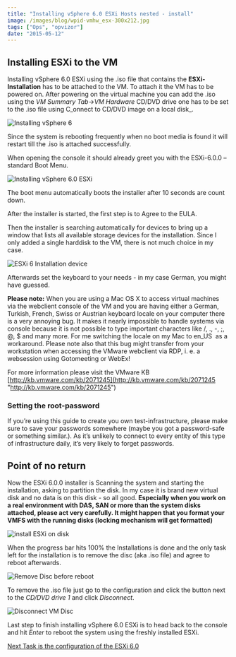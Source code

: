 ```yaml
---
title: "Installing vSphere 6.0 ESXi Hosts nested - install"
image: /images/blog/wpid-vmhw_esx-300x212.jpg
tags: ["Ops", "opvizor"]
date: "2015-05-12"
---
```


## Installing ESXi to the VM

Installing vSphere 6.0 ESXi using the .iso file that contains the **ESXi-Installation** has to be attached to the VM. To attach it the VM has to be powered on. After powering on the virtual machine you can add the .iso using the _VM Summary Tab_\->_VM Hardware_ CD/DVD drive one has to be set to the .iso file using C_onnect to CD/DVD image on a local disk_.

![Installing vSphere 6](/images/blog/wpid-vmhw_esx-300x212.jpg)

Since the system is rebooting frequently when no boot media is found it will restart till the .iso is attached successfully.

When opening the console it should already greet you with the ESXi-6.0.0 –standard Boot Menu.

![Installing vSphere 6.0 ESXi](/images/blog/wpid-esxinstallmenu-300x300.jpg)

The boot menu automatically boots the installer after 10 seconds are count down.

After the installer is started, the first step is to Agree to the EULA.

Then the installer is searching automatically for devices to bring up a window that lists all available storage devices for the installation. Since I only added a single harddisk to the VM, there is not much choice in my case.

![ESXi 6 Installation device](/images/blog/wpid-esxi6_devices.jpg)

Afterwards set the keyboard to your needs - in my case German, you might have guessed.

**Please note:** When you are using a Mac OS X to access virtual machines via the webclient console of the VM and you are having either a German, Turkish, French, Swiss or Austrian keyboard locale on your computer there is a very annoying bug. It makes it nearly impossible to handle systems via console because it is not possible to type important characters like /, ., -, ;, @, $ and many more. For me switching the locale on my Mac to en\_US  as a workaround. Please note also that this bug might transfer from your workstation when accessing the VMware webclient via RDP, i. e. a websession using Gotomeeting or WebEx!

For more information please visit the VMware KB [http://kb.vmware.com/kb/2071245](http://kb.vmware.com/kb/2071245 "http://kb.vmware.com/kb/2071245")

### Setting the root-password 

If you’re using this guide to create you own test-infrastructure, please make sure to save your passwords somewhere (maybe you got a password-safe or something similar.). As it’s unlikely to connect to every entity of this type of infrastructure daily, it’s very likely to forget passwords.

## Point of no return

Now the ESXi 6.0.0 installer is Scanning the system and starting the installation, asking to partition the disk. In my case it is brand new virtual disk and no data is on this disk - so all good. **Especially when you work on a real environment with DAS, SAN or more than the system disks attached, please act very carefully. It might happen that you format your VMFS with the running disks (locking mechanism will get formatted)**

![install ESXi on disk](/images/blog/wpid-esxi6_install.jpg)

When the progress bar hits 100% the Installations is done and the only task left for the installation is to remove the disc (aka .iso file) and agree to reboot afterwards.

![Remove Disc before reboot](/images/blog/wpid-esxi6_removedisk.jpg)

To remove the .iso file just go to the configuration and click the button next to the _CD/DVD drive 1_ and click _Disconnect_.

![Disconnect VM Disc](/images/blog/wpid-esxi6_disconnect_dvd.jpg)

Last step to finish installing vSphere 6.0 ESXi is to head back to the console and hit _Enter_ to reboot the system using the freshly installed ESXi.

[Next Task is the configuration of the ESXi 6.0](/blog/configuration-of-a-nested-vsphere-6-0-esxi-host/ "Next Task is the configuration of the ESXi 6.0")
